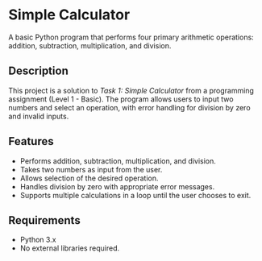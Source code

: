 # Simple Calculator

A basic Python program that performs four primary arithmetic operations: addition, subtraction, multiplication, and division.

## Description
This project is a solution to *Task 1: Simple Calculator* from a programming assignment (Level 1 - Basic). The program allows users to input two numbers and select an operation, with error handling for division by zero and invalid inputs.

## Features
- Performs addition, subtraction, multiplication, and division.
- Takes two numbers as input from the user.
- Allows selection of the desired operation.
- Handles division by zero with appropriate error messages.
- Supports multiple calculations in a loop until the user chooses to exit.

## Requirements
- Python 3.x
- No external libraries required.


